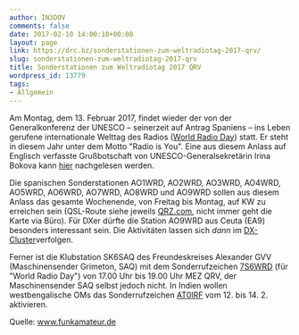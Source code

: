 ```yaml
---
author: IN3DOV
comments: false
date: 2017-02-10 14:00:10+00:00
layout: page
link: https://drc.bz/sonderstationen-zum-weltradiotag-2017-qrv/
slug: sonderstationen-zum-weltradiotag-2017-qrv
title: Sonderstationen zum Weltradiotag 2017 QRV
wordpress_id: 13779
tags:
- Allgemein
---
```


Am Montag, dem 13. Februar 2017, findet wieder der von der Generalkonferenz der UNESCO – seinerzeit auf Antrag Spaniens – ins Leben gerufene internationale Welttag des Radios ([World Radio Day](http://www.diamundialradio.org/)) statt. Er steht in diesem Jahr unter dem Motto "Radio is You". Eine aus diesem Anlass auf Englisch verfasste Grußbotschaft von UNESCO-Generalsekretärin Irina Bokova kann [hier](http://www.diamundialradio.org/news/message-from-ms-irina-bokova-director-general-of-unesco-on-occasion-of-world-radio-day) nachgelesen werden.

Die spanischen Sonderstationen AO1WRD, AO2WRD, AO3WRD, AO4WRD, AO5WRD, AO6WRD, AO7WRD, AO8WRD und AO9WRD sollen aus diesem Anlass das gesamte Wochenende, von Freitag bis Montag, auf KW zu erreichen sein (QSL-Route siehe jeweils [QRZ.com](https://qrz.com/db/ao9wrd), nicht immer geht die Karte via Büro). Für DXer dürfte die Station AO9WRD aus Ceuta (EA9) besonders interessant sein. Die Aktivitäten lassen sich _dann_ im [DX-Cluster](http://www.dxsummit.fi/#/?dx_calls=AO1WRD,AO2WRD,AO3WRD,AO4WRD,AO5WRD,AO6WRD,AO7WRD,AO8WRD,AO9WRD)verfolgen.

Ferner ist die Klubstation SK6SAQ des Freundeskreises Alexander GVV (Maschinensender Grimeton, SAQ) mit dem Sonderrufzeichen [7S6WRD](http://www.qrz.com/db/7S6WRD) (für "World Radio Day") von 17.00 Uhr bis 19.00 Uhr MEZ QRV, der Maschinensender SAQ selbst jedoch nicht. In Indien wollen westbengalische OMs das Sonderrufzeichen [AT0IRF](http://hamconvention.net/) vom 12. bis 14. 2. aktivieren.

Quelle: www.funkamateur.de
